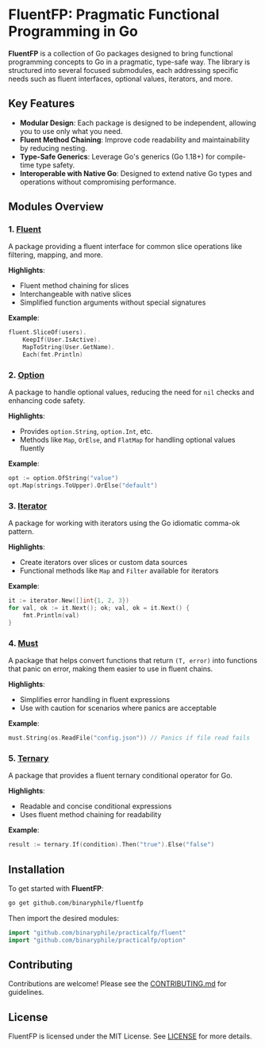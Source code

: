 
# FluentFP: Pragmatic Functional Programming in Go

**FluentFP** is a collection of Go packages designed to bring functional programming concepts to Go in a pragmatic, type-safe way. The library is structured into several focused submodules, each addressing specific needs such as fluent interfaces, optional values, iterators, and more.

## Key Features
- **Modular Design**: Each package is designed to be independent, allowing you to use only what you need.
- **Fluent Method Chaining**: Improve code readability and maintainability by reducing nesting.
- **Type-Safe Generics**: Leverage Go's generics (Go 1.18+) for compile-time type safety.
- **Interoperable with Native Go**: Designed to extend native Go types and operations without compromising performance.

## Modules Overview

### 1. [Fluent](./fluent/README.md)
A package providing a fluent interface for common slice operations like filtering, mapping, and more.

**Highlights**:
- Fluent method chaining for slices
- Interchangeable with native slices
- Simplified function arguments without special signatures

**Example**:
```go
fluent.SliceOf(users).
    KeepIf(User.IsActive).
    MapToString(User.GetName).
    Each(fmt.Println)
```

### 2. [Option](./option/README.md)
A package to handle optional values, reducing the need for `nil` checks and enhancing code safety.

**Highlights**:
- Provides `option.String`, `option.Int`, etc.
- Methods like `Map`, `OrElse`, and `FlatMap` for handling optional values fluently

**Example**:
```go
opt := option.OfString("value")
opt.Map(strings.ToUpper).OrElse("default")
```

### 3. [Iterator](./iterator/README.md)
A package for working with iterators using the Go idiomatic comma-ok pattern.

**Highlights**:
- Create iterators over slices or custom data sources
- Functional methods like `Map` and `Filter` available for iterators

**Example**:
```go
it := iterator.New([]int{1, 2, 3})
for val, ok := it.Next(); ok; val, ok = it.Next() {
    fmt.Println(val)
}
```

### 4. [Must](./must/README.md)
A package that helps convert functions that return `(T, error)` into functions that panic on error, making them easier to use in fluent chains.

**Highlights**:
- Simplifies error handling in fluent expressions
- Use with caution for scenarios where panics are acceptable

**Example**:
```go
must.String(os.ReadFile("config.json")) // Panics if file read fails
```

### 5. [Ternary](./ternary/README.md)
A package that provides a fluent ternary conditional operator for Go.

**Highlights**:
- Readable and concise conditional expressions
- Uses fluent method chaining for readability

**Example**:
```go
result := ternary.If(condition).Then("true").Else("false")
```

## Installation

To get started with **FluentFP**:

```bash
go get github.com/binaryphile/fluentfp
```

Then import the desired modules:

```go
import "github.com/binaryphile/practicalfp/fluent"
import "github.com/binaryphile/practicalfp/option"
```

## Contributing

Contributions are welcome! Please see the [CONTRIBUTING.md](CONTRIBUTING.md) for guidelines.

## License

FluentFP is licensed under the MIT License. See [LICENSE](LICENSE) for more details.
